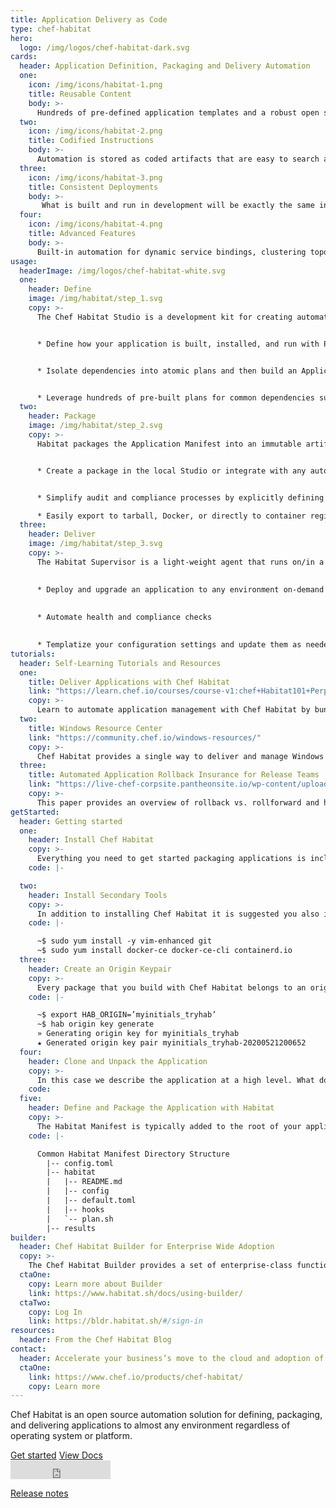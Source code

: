 ```yaml
---
title: Application Delivery as Code
type: chef-habitat
hero: 
  logo: /img/logos/chef-habitat-dark.svg
cards:
  header: Application Definition, Packaging and Delivery Automation
  one:
    icon: /img/icons/habitat-1.png
    title: Reusable Content
    body: >-
      Hundreds of pre-defined application templates and a robust open source user community.
  two:
    icon: /img/icons/habitat-2.png
    title: Codified Instructions
    body: >-
      Automation is stored as coded artifacts that are easy to search and share. 
  three:
    icon: /img/icons/habitat-3.png
    title: Consistent Deployments
    body: >-
       What is built and run in development will be exactly the same in production.
  four:
    icon: /img/icons/habitat-4.png
    title: Advanced Features
    body: >-
      Built-in automation for dynamic service bindings, clustering topologies, service discovery, and update strategies. 
usage:
  headerImage: /img/logos/chef-habitat-white.svg
  one: 
    header: Define
    image: /img/habitat/step_1.svg
    copy: >-
      The Chef Habitat Studio is a development kit for creating automated build and deployment plans for any application and then testing them in a clean-room environment. 


      * Define how your application is built, installed, and run with PowerShell or Bash and your code editor of choice.  


      * Isolate dependencies into atomic plans and then build an Application Manifest which links to all direct & transitive runtime dependencies and provides tuneable instructions to install and run the app.   


      * Leverage hundreds of pre-built plans for common dependencies such as .NET, jdk or gcc on the Chef Habitat community on GitHub. 
  two:
    header: Package
    image: /img/habitat/step_2.svg
    copy: >-
      Habitat packages the Application Manifest into an immutable artifact called the Habitat Application Artifact (.HART) file. Artifacts can be exported to run in a variety of runtimes with zero refactoring or rewriting.  


      * Create a package in the local Studio or integrate with any automated pipeline solution using the same commands and build processes.  


      * Simplify audit and compliance processes by explicitly defining application dependencies and packaging an application with only what is required.   

      * Easily export to tarball, Docker, or directly to container registries (Azure Container Registry, Amazon Elastic Container Registry, or Docker Hub).
  three:
    header: Deliver
    image: /img/habitat/step_3.svg
    copy: >-
      The Habitat Supervisor is a light-weight agent that runs on/in a server, virtual machine, or container and manages the application according to the instructions defined in the Habitat Plan. Tasks are defined via pre-set scripts called lifecycle hooks that are included as part of the application definition.
      

      * Deploy and upgrade an application to any environment on-demand  
      
      
      * Automate health and compliance checks  
      

      * Templatize your configuration settings and update them as needed during runtime.
tutorials:
  header: Self-Learning Tutorials and Resources
  one: 
    title: Deliver Applications with Chef Habitat
    link: "https://learn.chef.io/courses/course-v1:chef+Habitat101+Perpetual/about"
    copy: >-
      Learn to automate application management with Chef Habitat by bundling build and runtime instructions alongside your application source code.
  two: 
    title: Windows Resource Center
    link: "https://community.chef.io/windows-resources/"
    copy: >-
      Chef Habitat provides a single way to deliver and manage Windows applications. 
  three: 
    title: Automated Application Rollback Insurance for Release Teams
    link: "https://live-chef-corpsite.pantheonsite.io/wp-content/uploads/2020/09/Automated-Application-Rollback-Insurance-for-Release-Teams_White-Paper.pdf"
    copy: >-
      This paper provides an overview of rollback vs. rollforward and how to implement within Chef Habitat. 
getStarted: 
  header: Getting started
  one: 
    header: Install Chef Habitat 
    copy: >-
      Everything you need to get started packaging applications is included with the Chef Habitat Command-Line Interface (CLI).  The Chef Habitat installer CLI is supported on Linux, Mac, and Windows. 
    code: |-

  two:
    header: Install Secondary Tools
    copy: >-
      In addition to installing Chef Habitat it is suggested you also install your favorite text editor (vim, emacs or nano), Git, and Docker Community Edition.   
    code: |-

      ~$ sudo yum install -y vim-enhanced git
      ~$ sudo yum install docker-ce docker-ce-cli containerd.io
  three:
    header: Create an Origin Keypair
    copy: >-
      Every package that you build with Chef Habitat belongs to an origin and is cryptographically signed with that origin’s private key. As part of the set-up you’ll need to generate or define a set of origin keys.  
    code: |-

      ~$ export HAB_ORIGIN=’myinitials_tryhab’
      ~$ hab origin key generate
      » Generating origin key for myinitials_tryhab
      ★ Generated origin key pair myinitials_tryhab-20200521200652
  four:
    header: Clone and Unpack the Application
    copy: >-
      In this case we describe the application at a high level. What does it do, how does it work, and what bits of functionality might be configurable? This is where we basically map a manual runbook to an automation plan. 
    code:
  five:
    header: Define and Package the Application with Habitat  
    copy: >-
      The Habitat Manifest is typically added to the root of your application. It is typically structured into three folders: habitat/, hooks/, and a config.toml file used for templating. The contents of the Manifest will vary greatly depending on your application requirements.  
    code: |-

      Common Habitat Manifest Directory Structure
        |-- config.toml
        |-- habitat
        |   |-- README.md
        |   |-- config
        |   |-- default.toml
        |   |-- hooks
        |   `-- plan.sh
        |-- results
builder:
  header: Chef Habitat Builder for Enterprise Wide Adoption
  copy: >-
    The Chef Habitat Builder provides a set of enterprise-class functionality that includes package storage, search, and automated API enabled services. Application binaries versioned and stored along with the corresponding Habitat Artifact. Clients have the option of leveraging the SaaS or on-premises version of Builder. 
  ctaOne:
    copy: Learn more about Builder
    link: https://www.habitat.sh/docs/using-builder/
  ctaTwo:
    copy: Log In
    link: https://bldr.habitat.sh/#/sign-in
resources:
  header: From the Chef Habitat Blog
contact:
  header: Accelerate your business’s move to the cloud and adoption of container technology.
  ctaOne: 
    link: https://www.chef.io/products/chef-habitat/
    copy: Learn more
---
```

<p>Chef Habitat is an open source automation solution for defining, packaging, and delivering applications to almost any environment regardless of operating system or platform.</p>

<div class="center-xs">
<a class="btn btn-primary" href="#learn">Get started</a>
<a class="btn btn-secondary" href="https://www.habitat.sh/docs/" target="_blank" rel="noopener noreferrer">View Docs</a>
</div>
<div class="center-xs">
<iframe title="Github" id="github-star" class="center-xs" src="https://ghbtns.com/github-btn.html?user=habitat-sh&repo=habitat&type=star&count=true&size=large" frameborder="0" scrolling="0" width="160px" height="30px"></iframe>
</div>
<p class="center-xs">
<a class="cta" href="https://discourse.chef.io/c/habitat/12" target="_blank" rel="noopener noreferrer">Release notes</a></p>